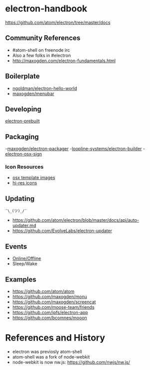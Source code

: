 # electron-handbook

https://github.com/atom/electron/tree/master/docs

## Community References

- #atom-shell on freenode irc
- Also a few folks in #electron
-  http://maxogden.com/electron-fundamentals.html

## Boilerplate

- [ngoldman/electron-hello-world](https://github.com/ngoldman/electron-hello-world)
- [maxogden/menubar](https://github.com/maxogden/menubar)

## Developing

[electron-prebuilt](https://github.com/mafintosh/electron-prebuilt)

## Packaging

-[maxogden/electron-packager](https://github.com/maxogden/electron-packager)
-[loopline-systems/electron-builder](https://github.com/loopline-systems/electron-builder)
-[electron-osx-sign](https://www.npmjs.com/package/electron-osx-sign)

### Icon Resources

- [osx template images](https://developer.apple.com/library/mac/documentation/UserExperience/Conceptual/OSXHIGuidelines/ToolbarIcons.html)
- [hi-res icons](https://developer.apple.com/library/mac/documentation/GraphicsAnimation/Conceptual/HighResolutionOSX/Optimizing/Optimizing.html)

## Updating

`¯\_(ツ)_/¯`

- https://github.com/atom/electron/blob/master/docs/api/auto-updater.md
- https://github.com/EvolveLabs/electron-updater

## Events

- [Online/Offline](https://github.com/atom/electron/blob/master/docs/tutorial/online-offline-events.md)
- Sleep/Wake

## Examples

- https://github.com/atom/atom
- https://github.com/maxogden/monu
- https://github.com/maxogden/screencat
- https://github.com/moose-team/friends
- https://github.com/ipfs/electron-app
- https://github.com/bcomnes/mooon

# References and History

- electron was previosly atom-shell
- atom-shell was a fork of node-webkit
- node-webkit is now nw.js: https://github.com/nwjs/nw.js/
